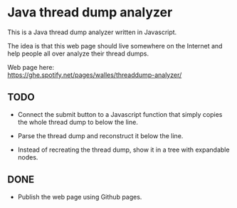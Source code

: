 # Java thread dump analyzer

This is a Java thread dump analyzer written in Javascript.

The idea is that this web page should live somewhere on the Internet
and help people all over analyze their thread dumps.

Web page here:  
https://ghe.spotify.net/pages/walles/threaddump-analyzer/

## TODO
* Connect the submit button to a Javascript function that simply
copies the whole thread dump to below the line.

* Parse the thread dump and reconstruct it below the line.

* Instead of recreating the thread dump, show it in a tree with
expandable nodes.

## DONE
* Publish the web page using Github pages.
